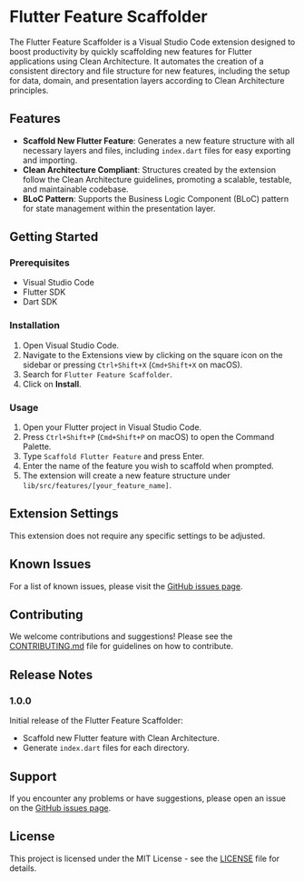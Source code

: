 # Flutter Feature Scaffolder

The Flutter Feature Scaffolder is a Visual Studio Code extension designed to boost productivity by quickly scaffolding new features for Flutter applications using Clean Architecture. It automates the creation of a consistent directory and file structure for new features, including the setup for data, domain, and presentation layers according to Clean Architecture principles.

## Features

- **Scaffold New Flutter Feature**: Generates a new feature structure with all necessary layers and files, including `index.dart` files for easy exporting and importing.
- **Clean Architecture Compliant**: Structures created by the extension follow the Clean Architecture guidelines, promoting a scalable, testable, and maintainable codebase.
- **BLoC Pattern**: Supports the Business Logic Component (BLoC) pattern for state management within the presentation layer.

## Getting Started

### Prerequisites

- Visual Studio Code
- Flutter SDK
- Dart SDK

### Installation

1. Open Visual Studio Code.
2. Navigate to the Extensions view by clicking on the square icon on the sidebar or pressing `Ctrl+Shift+X` (`Cmd+Shift+X` on macOS).
3. Search for `Flutter Feature Scaffolder`.
4. Click on **Install**.

### Usage

1. Open your Flutter project in Visual Studio Code.
2. Press `Ctrl+Shift+P` (`Cmd+Shift+P` on macOS) to open the Command Palette.
3. Type `Scaffold Flutter Feature` and press Enter.
4. Enter the name of the feature you wish to scaffold when prompted.
5. The extension will create a new feature structure under `lib/src/features/[your_feature_name]`.

## Extension Settings

This extension does not require any specific settings to be adjusted.

## Known Issues

For a list of known issues, please visit the [GitHub issues page](https://github.com/your-github-account/flutter_feature_scaffolder/issues).

## Contributing

We welcome contributions and suggestions! Please see the [CONTRIBUTING.md](https://github.com/your-github-account/flutter_feature_scaffolder/CONTRIBUTING.md) file for guidelines on how to contribute.

## Release Notes

### 1.0.0

Initial release of the Flutter Feature Scaffolder:

- Scaffold new Flutter feature with Clean Architecture.
- Generate `index.dart` files for each directory.

## Support

If you encounter any problems or have suggestions, please open an issue on the [GitHub issues page](https://github.com/your-github-account/flutter_feature_scaffolder/issues).

## License

This project is licensed under the MIT License - see the [LICENSE](https://github.com/your-github-account/flutter_feature_scaffolder/LICENSE) file for details.
